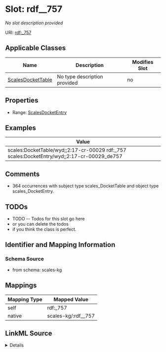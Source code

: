 

# Slot: rdf__757


_No slot description provided_





URI: [rdf:_757](http://www.w3.org/1999/02/22-rdf-syntax-ns#_757)



<!-- no inheritance hierarchy -->





## Applicable Classes

| Name | Description | Modifies Slot |
| --- | --- | --- |
| [ScalesDocketTable](../classes/ScalesDocketTable.md) | No type description provided |  no  |







## Properties

* Range: [ScalesDocketEntry](../classes/ScalesDocketEntry.md)






## Examples

| Value |
| --- |
| scales:DocketTable/wyd;;2:17-cr-00029 rdf:_757 scales:DocketEntry/wyd;;2:17-cr-00029_de757 |

## Comments

* 364 occurrences with subject type scales_DocketTable and object type scales_DocketEntry.

## TODOs

* TODO -- Todos for this slot go here
* or you can delete the todos
* if you think the class is perfect.

## Identifier and Mapping Information







### Schema Source


* from schema: scales-kg




## Mappings

| Mapping Type | Mapped Value |
| ---  | ---  |
| self | rdf:_757 |
| native | scales-kg/:rdf__757 |




## LinkML Source

<details>
```yaml
name: rdf__757
description: No slot description provided
todos:
- TODO -- Todos for this slot go here
- or you can delete the todos
- if you think the class is perfect.
comments:
- 364 occurrences with subject type scales_DocketTable and object type scales_DocketEntry.
examples:
- value: scales:DocketTable/wyd;;2:17-cr-00029 rdf:_757 scales:DocketEntry/wyd;;2:17-cr-00029_de757
from_schema: scales-kg
rank: 1000
slot_uri: rdf:_757
alias: rdf__757
domain_of:
- scales_DocketTable
range: scales_DocketEntry

```
</details>